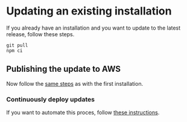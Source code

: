 # Updating an existing installation

If you already have an installation and you want to update to the latest
release, follow these steps.

    git pull
    npm ci

## Publishing the update to AWS

Now follow the [same steps](./AWS.md) as with the first installation.

### Continuously deploy updates

If you want to automate this proces, follow
[these instructions](../aws/ContinuousDeployment.md).
